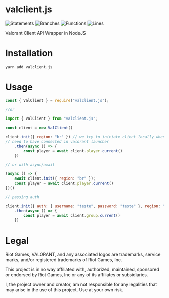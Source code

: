 # valclient.js

![Statements](https://img.shields.io/badge/statements-100%25-brightgreen.svg) ![Branches](https://img.shields.io/badge/branches-100%25-brightgreen.svg) ![Functions](https://img.shields.io/badge/functions-100%25-brightgreen.svg) ![Lines](https://img.shields.io/badge/lines-100%25-brightgreen.svg)

Valorant Client API Wrapper in NodeJS

# Installation


```sh
yarn add valclient.js
```

# Usage

```js
const { ValClient } = require("valclient.js");

//or

import { ValClient } from "valclient.js";

const client = new ValClient()

client.init({ region: "br" }) // we try to iniciate client locally when not pass auth
// need to have connected in valorant launcher
    .then(async () => {
        const player = await client.player.current()
    })

// or with async/await

(async () => {
    await client.init({ region: "br" });
    const player = await client.player.current()
})()

// passing auth

client.init({ auth: { username: "teste", password: "teste" }, region: "br" })
    .then(async () => {
        const player = await client.group.current()
    })
```
# Legal

Riot Games, VALORANT, and any associated logos are trademarks, service marks, and/or registered trademarks of Riot Games, Inc.

This project is in no way affiliated with, authorized, maintained, sponsored or endorsed by Riot Games, Inc or any of its affiliates or subsidiaries.

I, the project owner and creator, am not responsible for any legalities that may arise in the use of this project. Use at your own risk.